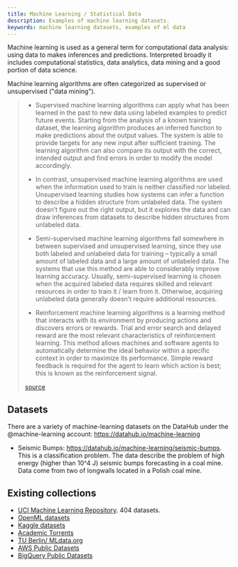 ```yaml
---
title: Machine Learning / Statistical Data
description: Examples of machine learning datasets.
keywords: machine learning datasets, examples of ml data
---
```


Machine learning is used as a general term for computational data analysis: using data to makes inferences and predictions. Interpreted broadly it includes computational statistics, data analytics, data mining and a good portion of data science.

Machine learning algorithms are often categorized as supervised or unsupervised ("data mining").

> * Supervised machine learning algorithms can apply what has been learned in the past to new data using labeled examples to predict future events. Starting from the analysis of a known training dataset, the learning algorithm produces an inferred function to make predictions about the output values. The system is able to provide targets for any new input after sufficient training. The learning algorithm can also compare its output with the correct, intended output and find errors in order to modify the model accordingly.
>
> * In contrast, unsupervised machine learning algorithms are used when the information used to train is neither classified nor labeled. Unsupervised learning studies how systems can infer a function to describe a hidden structure from unlabeled data. The system doesn’t figure out the right output, but it explores the data and can draw inferences from datasets to describe hidden structures from unlabeled data.
>
> * Semi-supervised machine learning algorithms fall somewhere in between supervised and unsupervised learning, since they use both labeled and unlabeled data for training – typically a small amount of labeled data and a large amount of unlabeled data. The systems that use this method are able to considerably improve learning accuracy. Usually, semi-supervised learning is chosen when the acquired labeled data requires skilled and relevant resources in order to train it / learn from it. Otherwise, acquiring unlabeled data generally doesn’t require additional resources.
>
> * Reinforcement machine learning algorithms is a learning method that interacts with its environment by producing actions and discovers errors or rewards. Trial and error search and delayed reward are the most relevant characteristics of reinforcement learning. This method allows machines and software agents to automatically determine the ideal behavior within a specific context in order to maximize its performance. Simple reward feedback is required for the agent to learn which action is best; this is known as the reinforcement signal.
>
> [source](http://www.expertsystem.com/machine-learning-definition/)

## Datasets

There are a variety of machine-learning datasets on the DataHub under the @machine-learning account: https://datahub.io/machine-learning

* Seismic Bumps: https://datahub.io/machine-learning/seismic-bumps. This is a classification problem. The data describe the problem of high energy (higher than 10^4 J) seismic bumps forecasting in a coal mine. Data come from two of longwalls located in a Polish coal mine.


## Existing collections

* [UCI Machine Learning Repository](https://archive.ics.uci.edu/ml/datasets.html). 404 datasets.
* [OpenML datasets](https://www.openml.org/search?q=tags.tag%3AOpenML100&type=data&table=1&size=100)
* [Kaggle datasets](https://www.kaggle.com/datasets)
* [Academic Torrents](http://academictorrents.com/)
* [TU Berlin/ MLdata.org](http://mldata.org/repository/data/)
* [AWS Public Datasets](https://aws.amazon.com/public-datasets/)
* [BigQuery Public Datasets](https://cloud.google.com/bigquery/public-data/)
